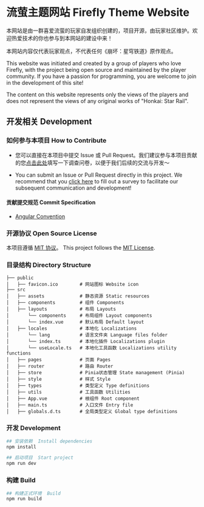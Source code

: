 # 流萤主题网站 Firefly Theme Website

本网站是由一群喜爱流萤的玩家自发组织创建的，项目开源，由玩家社区维护。欢迎热爱技术的你也参与到本网站的建设中来！

本网站内容仅代表玩家观点，不代表任何《崩坏：星穹铁道》原作观点。

This website was initiated and created by a group of players who love Firefly, with the project being open source and maintained by the player community. If you have a passion for programming, you are welcome to join in the development of this site!

The content on this website represents only the views of the players and does not represent the views of any original works of "Honkai: Star Rail".

## 开发相关 Development
### 如何参与本项目 How to Contribute

- 您可以直接在本项目中提交 Issue 或 Pull Request。我们建议参与本项目贡献的您[点击此处](https://s.dayuweb.com/s/w5pViXRm)填写一下调查问卷，以便于我们后续的交流与开发～


- You can submit an Issue or Pull Request directly in this project. We recommend that you [click here](https://s.dayuweb.com/s/RDoXwpsh) to fill out a survey to facilitate our subsequent communication and development!



#### 贡献提交规范 Commit Specification
- [Angular Convention](https://github.com/conventional-changelog/conventional-changelog/tree/master/packages/conventional-changelog-angular)


### 开源协议 Open Source License

本项目遵循 [MIT 协议](https://github.com/yzwyxjs/firefly/LICENSE)。
This project follows the [MIT License](https://github.com/yzwyxjs/firefly/LICENSE).

### 目录结构 Directory Structure

```plaintext
├── public
│   ├── favicon.ico        # 网站图标 Website icon
├── src
│   ├── assets             # 静态资源 Static resources
│   ├── components         # 组件 Components
│   ├── layouts            # 布局 Layouts
│       └── components     # 布局组件 Layout components
│       └── index.vue      # 默认布局 Default layout
│   ├── locales            # 本地化 Localizations
│       └── lang           # 语言文件夹 Language files folder
│       └── index.ts       # 本地化插件 Localizations plugin
│       └── useLocale.ts   # 本地化工具函数 Localizations utility functions
│   ├── pages              # 页面 Pages
│   ├── router             # 路由 Router
│   ├── store              # Pinia状态管理 State management (Pinia)
│   ├── style              # 样式 Style
│   ├── types              # 类型定义 Type definitions
│   ├── utils              # 工具函数 Utilities
│   ├── App.vue            # 根组件 Root component
│   ├── main.ts            # 入口文件 Entry file
│   ├── globals.d.ts       # 全局类型定义 Global type definitions
```


### 开发  Development

``` bash
## 安装依赖  Install dependencies
npm install

## 启动项目  Start project
npm run dev
```

### 构建  Build

```bash
## 构建正式环境  Build
npm run build
```
